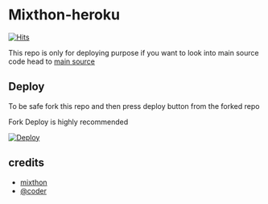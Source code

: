 #  Mixthon-heroku
[![Hits](https://hits.seeyoufarm.com/api/count/incr/badge.svg?url=https%3A%2F%2Fgithub.com%2Ftgcatub%2Fnekopack&count_bg=%2379C83D&title_bg=%23555555&icon=&icon_color=%23E7E7E7&title=hits&edge_flat=false)](https://github.com/Zilzalll/lite)

This repo is only for deploying purpose if you want to look into main source code head to [main source](https://github.com/coderiraq1/mixthon) 

## Deploy

To be safe fork this repo and then press deploy button from the forked repo 

Fork Deploy is highly recommended

[![Deploy](https://www.herokucdn.com/deploy/button.svg)](https://heroku.com/deploy)

## credits
   - [mixthon](https://t.me/ZThon)
   - [@coder](https://t.me/AA37A)

